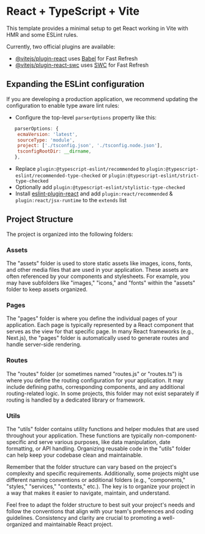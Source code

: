 # React + TypeScript + Vite

This template provides a minimal setup to get React working in Vite with HMR and some ESLint rules.

Currently, two official plugins are available:

- [@vitejs/plugin-react](https://github.com/vitejs/vite-plugin-react/blob/main/packages/plugin-react/README.md) uses [Babel](https://babeljs.io/) for Fast Refresh
- [@vitejs/plugin-react-swc](https://github.com/vitejs/vite-plugin-react-swc) uses [SWC](https://swc.rs/) for Fast Refresh

## Expanding the ESLint configuration

If you are developing a production application, we recommend updating the configuration to enable type aware lint rules:

- Configure the top-level `parserOptions` property like this:

```js
   parserOptions: {
    ecmaVersion: 'latest',
    sourceType: 'module',
    project: ['./tsconfig.json', './tsconfig.node.json'],
    tsconfigRootDir: __dirname,
   },
```

- Replace `plugin:@typescript-eslint/recommended` to `plugin:@typescript-eslint/recommended-type-checked` or `plugin:@typescript-eslint/strict-type-checked`
- Optionally add `plugin:@typescript-eslint/stylistic-type-checked`
- Install [eslint-plugin-react](https://github.com/jsx-eslint/eslint-plugin-react) and add `plugin:react/recommended` & `plugin:react/jsx-runtime` to the `extends` list


## Project Structure

The project is organized into the following folders:

### Assets
The "assets" folder is used to store static assets like images, icons, fonts, and other media files that are used in your application. These assets are often referenced by your components and stylesheets.
For example, you may have subfolders like "images," "icons," and "fonts" within the "assets" folder to keep assets organized.

### Pages
The "pages" folder is where you define the individual pages of your application. Each page is typically represented by a React component that serves as the view for that specific page.
In many React frameworks (e.g., Next.js), the "pages" folder is automatically used to generate routes and handle server-side rendering.

### Routes
The "routes" folder (or sometimes named "routes.js" or "routes.ts") is where you define the routing configuration for your application. It may include defining paths, corresponding components, and any additional routing-related logic.
In some projects, this folder may not exist separately if routing is handled by a dedicated library or framework.

### Utils
The "utils" folder contains utility functions and helper modules that are used throughout your application. These functions are typically non-component-specific and serve various purposes, like data manipulation, date formatting, or API handling.
Organizing reusable code in the "utils" folder can help keep your codebase clean and maintainable.

Remember that the folder structure can vary based on the project's complexity and specific requirements. Additionally, some projects might use different naming conventions or additional folders (e.g., "components," "styles," "services," "contexts," etc.). The key is to organize your project in a way that makes it easier to navigate, maintain, and understand.

Feel free to adapt the folder structure to best suit your project's needs and follow the conventions that align with your team's preferences and coding guidelines. Consistency and clarity are crucial to promoting a well-organized and maintainable React project.
